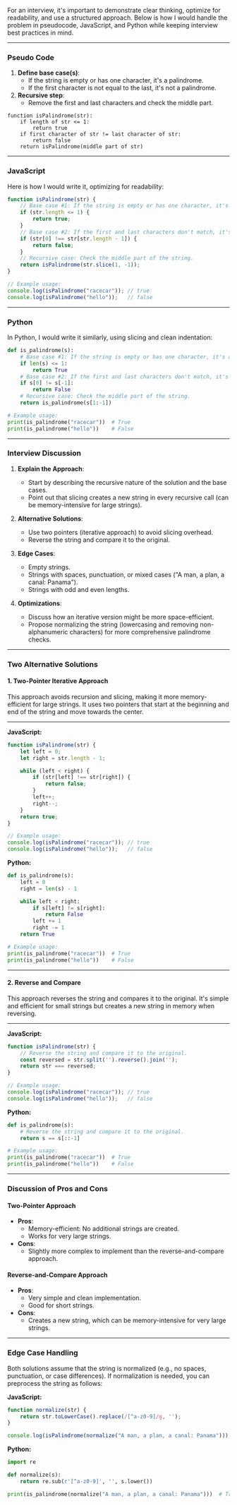 For an interview, it's important to demonstrate clear thinking, optimize for readability, and use a structured approach. Below is how I would handle the problem in pseudocode, JavaScript, and Python while keeping interview best practices in mind.

---

### **Pseudo Code**
1. **Define base case(s)**:
   - If the string is empty or has one character, it's a palindrome.
   - If the first character is not equal to the last, it's not a palindrome.
2. **Recursive step**:
   - Remove the first and last characters and check the middle part.

```plaintext
function isPalindrome(str):
    if length of str <= 1:
        return true
    if first character of str != last character of str:
        return false
    return isPalindrome(middle part of str)
```

---

### **JavaScript**
Here is how I would write it, optimizing for readability:

```javascript
function isPalindrome(str) {
    // Base case #1: If the string is empty or has one character, it's a palindrome.
    if (str.length <= 1) {
        return true;
    }
    // Base case #2: If the first and last characters don't match, it's not a palindrome.
    if (str[0] !== str[str.length - 1]) {
        return false;
    }
    // Recursive case: Check the middle part of the string.
    return isPalindrome(str.slice(1, -1));
}

// Example usage:
console.log(isPalindrome("racecar")); // true
console.log(isPalindrome("hello"));   // false
```

---

### **Python**
In Python, I would write it similarly, using slicing and clean indentation:

```python
def is_palindrome(s):
    # Base case #1: If the string is empty or has one character, it's a palindrome.
    if len(s) <= 1:
        return True
    # Base case #2: If the first and last characters don't match, it's not a palindrome.
    if s[0] != s[-1]:
        return False
    # Recursive case: Check the middle part of the string.
    return is_palindrome(s[1:-1])

# Example usage:
print(is_palindrome("racecar"))  # True
print(is_palindrome("hello"))    # False
```

---

### **Interview Discussion**
1. **Explain the Approach**:
   - Start by describing the recursive nature of the solution and the base cases.
   - Point out that slicing creates a new string in every recursive call (can be memory-intensive for large strings).

2. **Alternative Solutions**:
   - Use two pointers (iterative approach) to avoid slicing overhead.
   - Reverse the string and compare it to the original.

3. **Edge Cases**:
   - Empty strings.
   - Strings with spaces, punctuation, or mixed cases ("A man, a plan, a canal: Panama").
   - Strings with odd and even lengths.

4. **Optimizations**:
   - Discuss how an iterative version might be more space-efficient.
   - Propose normalizing the string (lowercasing and removing non-alphanumeric characters) for more comprehensive palindrome checks.

---

### **Two Alternative Solutions**

#### **1. Two-Pointer Iterative Approach**
This approach avoids recursion and slicing, making it more memory-efficient for large strings. It uses two pointers that start at the beginning and end of the string and move towards the center.

---

**JavaScript:**

```javascript
function isPalindrome(str) {
    let left = 0;
    let right = str.length - 1;

    while (left < right) {
        if (str[left] !== str[right]) {
            return false;
        }
        left++;
        right--;
    }
    return true;
}

// Example usage:
console.log(isPalindrome("racecar")); // true
console.log(isPalindrome("hello"));   // false
```

**Python:**

```python
def is_palindrome(s):
    left = 0
    right = len(s) - 1

    while left < right:
        if s[left] != s[right]:
            return False
        left += 1
        right -= 1
    return True

# Example usage:
print(is_palindrome("racecar"))  # True
print(is_palindrome("hello"))    # False
```

---

#### **2. Reverse and Compare**
This approach reverses the string and compares it to the original. It's simple and efficient for small strings but creates a new string in memory when reversing.

---

**JavaScript:**

```javascript
function isPalindrome(str) {
    // Reverse the string and compare it to the original.
    const reversed = str.split('').reverse().join('');
    return str === reversed;
}

// Example usage:
console.log(isPalindrome("racecar")); // true
console.log(isPalindrome("hello"));   // false
```

**Python:**

```python
def is_palindrome(s):
    # Reverse the string and compare it to the original.
    return s == s[::-1]

# Example usage:
print(is_palindrome("racecar"))  # True
print(is_palindrome("hello"))    # False
```

---

### **Discussion of Pros and Cons**

#### **Two-Pointer Approach**
- **Pros**:
  - Memory-efficient: No additional strings are created.
  - Works for very large strings.
- **Cons**:
  - Slightly more complex to implement than the reverse-and-compare approach.

#### **Reverse-and-Compare Approach**
- **Pros**:
  - Very simple and clean implementation.
  - Good for short strings.
- **Cons**:
  - Creates a new string, which can be memory-intensive for very large strings.

---

### **Edge Case Handling**
Both solutions assume that the string is normalized (e.g., no spaces, punctuation, or case differences). If normalization is needed, you can preprocess the string as follows:

**JavaScript:**
```javascript
function normalize(str) {
    return str.toLowerCase().replace(/[^a-z0-9]/g, '');
}

console.log(isPalindrome(normalize("A man, a plan, a canal: Panama"))); // true
```

**Python:**
```python
import re

def normalize(s):
    return re.sub(r'[^a-z0-9]', '', s.lower())

print(is_palindrome(normalize("A man, a plan, a canal: Panama")))  # True
```
